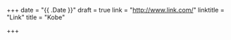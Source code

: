 +++
date = "{{ .Date }}"
draft = true
link = "http://www.link.com/"
linktitle = "Link"
title = "Kobe"

+++
